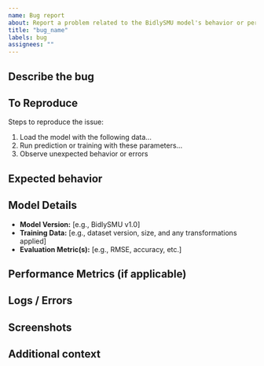 ```yaml
---
name: Bug report
about: Report a problem related to the BidlySMU model's behavior or performance
title: "bug_name"
labels: bug
assignees: ""
---
```


## Describe the bug

<!-- A clear and concise description of the issue with the model's behavior or output -->

## To Reproduce

Steps to reproduce the issue:
1. Load the model with the following data...
2. Run prediction or training with these parameters...
3. Observe unexpected behavior or errors

## Expected behavior

<!-- A clear and concise description of what you expected to happen with the model -->

## Model Details

- **Model Version:** [e.g., BidlySMU v1.0]
- **Training Data:** [e.g., dataset version, size, and any transformations applied]
- **Evaluation Metric(s):** [e.g., RMSE, accuracy, etc.]

## Performance Metrics (if applicable)

<!-- Include any relevant performance metrics (e.g., training loss, validation accuracy) before and after the issue occurs. -->

## Logs / Errors

<!-- Provide any error messages or logs if available, including stack traces or warnings from the model. -->

## Screenshots

<!-- If applicable, add any screenshots or outputs that may help explain the problem. -->

## Additional context

<!-- Add any other context about the problem here, such as hardware specifications, system setup, or environment details. -->